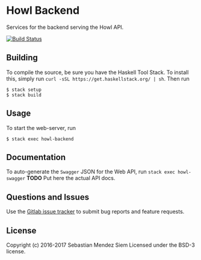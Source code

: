 # Howl Backend

Services for the backend serving the Howl API.

[![Build Status](https://gitlab.com/smendez/howl-backend/badges/master/build.svg)](https://gitlab.com/smendez/howl-backend/commits/master)

## Building

To compile the source, be sure you have the Haskell Tool Stack. To install this, simply run `curl -sSL https://get.haskellstack.org/ | sh`.
Then run
```
$ stack setup
$ stack build
```

## Usage

To start the web-server, run
```
$ stack exec howl-backend
```

## Documentation
To auto-generate the `Swagger` JSON for the Web API, run `stack exec howl-swagger`
**TODO** Put here the actual API docs.

## Questions and Issues
Use the [Gitlab issue tracker](https://gitlab.com/smendez/howl-backend/issues) to submit bug reports and feature requests.

## License
Copyright (c) 2016-2017 Sebastian Mendez Siem 
Licensed under the BSD-3 license.